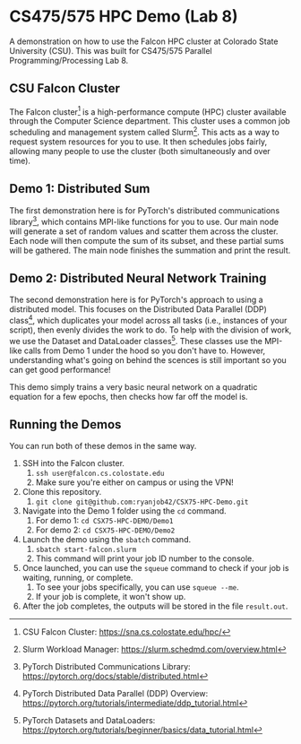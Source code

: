 # CS475/575 HPC Demo (Lab 8)
A demonstration on how to use the Falcon HPC cluster at Colorado State University (CSU). This was built for CS475/575 Parallel Programming/Processing Lab 8.

## CSU Falcon Cluster
The Falcon cluster[^falcon] is a high-performance compute (HPC) cluster available through the Computer Science department. This cluster uses a common job scheduling and management system called Slurm[^slurm]. This acts as a way to request system resources for you to use. It then schedules jobs fairly, allowing many people to use the cluster (both simultaneously and over time).

## Demo 1: Distributed Sum
The first demonstration here is for PyTorch's distributed communications library[^dist], which contains MPI-like functions for you to use. Our main node will generate a set of random values and scatter them across the cluster. Each node will then compute the sum of its subset, and these partial sums will be gathered. The main node finishes the summation and print the result.

## Demo 2: Distributed Neural Network Training
The second demonstration here is for PyTorch's approach to using a distributed model. This focuses on the Distributed Data Parallel (DDP) class[^ddp], which duplicates your model across all tasks (i.e., instances of your script), then evenly divides the work to do. To help with the division of work, we use the Dataset and DataLoader classes[^dataset]. These classes use the MPI-like calls from Demo 1 under the hood so you don't have to. However, understanding what's going on behind the scences is still important so you can get good performance!

This demo simply trains a very basic neural network on a quadratic equation for a few epochs, then checks how far off the model is.

## Running the Demos
You can run both of these demos in the same way.

1. SSH into the Falcon cluster.
   1. `ssh user@falcon.cs.colostate.edu`
   2. Make sure you're either on campus or using the VPN!
2. Clone this repository.
   1. `git clone git@github.com:ryanjob42/CSX75-HPC-Demo.git`
3. Navigate into the Demo 1 folder using the `cd` command.
   1. For demo 1: `cd CSX75-HPC-DEMO/Demo1`
   2. For demo 2: `cd CSX75-HPC-DEMO/Demo2`
4. Launch the demo using the `sbatch` command.
   1. `sbatch start-falcon.slurm`
   2. This command will print your job ID number to the console.
5. Once launched, you can use the `squeue` command to check if your job is waiting, running, or complete.
   1. To see your jobs specifically, you can use `squeue --me`.
   2. If your job is complete, it won't show up.
6. After the job completes, the outputs will be stored in the file `result.out`.


<!-- References -->
[^falcon]: CSU Falcon Cluster: https://sna.cs.colostate.edu/hpc/
[^slurm]: Slurm Workload Manager: https://slurm.schedmd.com/overview.html
[^dist]: PyTorch Distributed Communications Library: https://pytorch.org/docs/stable/distributed.html
[^ddp]: PyTorch Distributed Data Parallel (DDP) Overview: https://pytorch.org/tutorials/intermediate/ddp_tutorial.html
[^dataset]: PyTorch Datasets and DataLoaders: https://pytorch.org/tutorials/beginner/basics/data_tutorial.html
